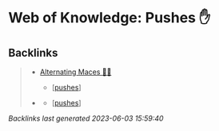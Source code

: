 # Web of Knowledge: Pushes ✋

## Backlinks

> - [Alternating Maces 🔄✊](..\techniques\alternating-maces.md)
>   - [[pushes]]
>    
> - [](..\techniques\snapping-twig.md)
>   - [[pushes]]

_Backlinks last generated 2023-06-03 15:59:40_


[//begin]: # "Autogenerated link references for markdown compatibility"
[pushes]: pushes.md "Web of Knowledge: Pushes ✋"
[//end]: # "Autogenerated link references"